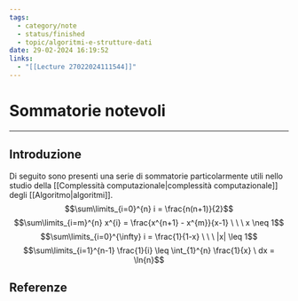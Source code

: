 ```yaml
---
tags:
  - category/note
  - status/finished
  - topic/algoritmi-e-strutture-dati
date: 29-02-2024 16:19:52
links:
  - "[[Lecture 27022024111544]]"
---
```

# Sommatorie notevoli
---
## Introduzione
Di seguito sono presenti una serie di sommatorie particolarmente utili nello studio della [[Complessità computazionale|complessità computazionale]] degli [[Algoritmo|algoritmi]].
$$\sum\limits_{i=0}^{n} i = \frac{n(n+1)}{2}$$
$$\sum\limits_{i=m}^{n} x^{i} = \frac{x^{n+1} - x^{m}}{x-1} \ \ \ x \neq 1$$
$$\sum\limits_{i=0}^{\infty} i = \frac{1}{1-x} \ \ \ |x| \leq 1$$
$$\sum\limits_{i=1}^{n-1} \frac{1}{i} \leq \int_{1}^{n} \frac{1}{x} \ dx = \ln{n}$$

## Referenze